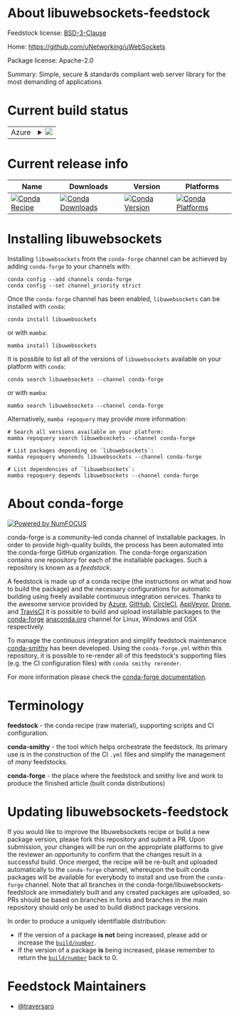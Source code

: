 About libuwebsockets-feedstock
==============================

Feedstock license: [BSD-3-Clause](https://github.com/conda-forge/libuwebsockets-feedstock/blob/main/LICENSE.txt)

Home: https://github.com/uNetworking/uWebSockets

Package license: Apache-2.0

Summary: Simple, secure & standards compliant web server library for the most demanding of applications

Current build status
====================


<table>
    
  <tr>
    <td>Azure</td>
    <td>
      <details>
        <summary>
          <a href="https://dev.azure.com/conda-forge/feedstock-builds/_build/latest?definitionId=18736&branchName=main">
            <img src="https://dev.azure.com/conda-forge/feedstock-builds/_apis/build/status/libuwebsockets-feedstock?branchName=main">
          </a>
        </summary>
        <table>
          <thead><tr><th>Variant</th><th>Status</th></tr></thead>
          <tbody><tr>
              <td>linux_64</td>
              <td>
                <a href="https://dev.azure.com/conda-forge/feedstock-builds/_build/latest?definitionId=18736&branchName=main">
                  <img src="https://dev.azure.com/conda-forge/feedstock-builds/_apis/build/status/libuwebsockets-feedstock?branchName=main&jobName=linux&configuration=linux%20linux_64_" alt="variant">
                </a>
              </td>
            </tr><tr>
              <td>osx_64</td>
              <td>
                <a href="https://dev.azure.com/conda-forge/feedstock-builds/_build/latest?definitionId=18736&branchName=main">
                  <img src="https://dev.azure.com/conda-forge/feedstock-builds/_apis/build/status/libuwebsockets-feedstock?branchName=main&jobName=osx&configuration=osx%20osx_64_" alt="variant">
                </a>
              </td>
            </tr><tr>
              <td>osx_arm64</td>
              <td>
                <a href="https://dev.azure.com/conda-forge/feedstock-builds/_build/latest?definitionId=18736&branchName=main">
                  <img src="https://dev.azure.com/conda-forge/feedstock-builds/_apis/build/status/libuwebsockets-feedstock?branchName=main&jobName=osx&configuration=osx%20osx_arm64_" alt="variant">
                </a>
              </td>
            </tr><tr>
              <td>win_64</td>
              <td>
                <a href="https://dev.azure.com/conda-forge/feedstock-builds/_build/latest?definitionId=18736&branchName=main">
                  <img src="https://dev.azure.com/conda-forge/feedstock-builds/_apis/build/status/libuwebsockets-feedstock?branchName=main&jobName=win&configuration=win%20win_64_" alt="variant">
                </a>
              </td>
            </tr>
          </tbody>
        </table>
      </details>
    </td>
  </tr>
</table>

Current release info
====================

| Name | Downloads | Version | Platforms |
| --- | --- | --- | --- |
| [![Conda Recipe](https://img.shields.io/badge/recipe-libuwebsockets-green.svg)](https://anaconda.org/conda-forge/libuwebsockets) | [![Conda Downloads](https://img.shields.io/conda/dn/conda-forge/libuwebsockets.svg)](https://anaconda.org/conda-forge/libuwebsockets) | [![Conda Version](https://img.shields.io/conda/vn/conda-forge/libuwebsockets.svg)](https://anaconda.org/conda-forge/libuwebsockets) | [![Conda Platforms](https://img.shields.io/conda/pn/conda-forge/libuwebsockets.svg)](https://anaconda.org/conda-forge/libuwebsockets) |

Installing libuwebsockets
=========================

Installing `libuwebsockets` from the `conda-forge` channel can be achieved by adding `conda-forge` to your channels with:

```
conda config --add channels conda-forge
conda config --set channel_priority strict
```

Once the `conda-forge` channel has been enabled, `libuwebsockets` can be installed with `conda`:

```
conda install libuwebsockets
```

or with `mamba`:

```
mamba install libuwebsockets
```

It is possible to list all of the versions of `libuwebsockets` available on your platform with `conda`:

```
conda search libuwebsockets --channel conda-forge
```

or with `mamba`:

```
mamba search libuwebsockets --channel conda-forge
```

Alternatively, `mamba repoquery` may provide more information:

```
# Search all versions available on your platform:
mamba repoquery search libuwebsockets --channel conda-forge

# List packages depending on `libuwebsockets`:
mamba repoquery whoneeds libuwebsockets --channel conda-forge

# List dependencies of `libuwebsockets`:
mamba repoquery depends libuwebsockets --channel conda-forge
```


About conda-forge
=================

[![Powered by
NumFOCUS](https://img.shields.io/badge/powered%20by-NumFOCUS-orange.svg?style=flat&colorA=E1523D&colorB=007D8A)](https://numfocus.org)

conda-forge is a community-led conda channel of installable packages.
In order to provide high-quality builds, the process has been automated into the
conda-forge GitHub organization. The conda-forge organization contains one repository
for each of the installable packages. Such a repository is known as a *feedstock*.

A feedstock is made up of a conda recipe (the instructions on what and how to build
the package) and the necessary configurations for automatic building using freely
available continuous integration services. Thanks to the awesome service provided by
[Azure](https://azure.microsoft.com/en-us/services/devops/), [GitHub](https://github.com/),
[CircleCI](https://circleci.com/), [AppVeyor](https://www.appveyor.com/),
[Drone](https://cloud.drone.io/welcome), and [TravisCI](https://travis-ci.com/)
it is possible to build and upload installable packages to the
[conda-forge](https://anaconda.org/conda-forge) [anaconda.org](https://anaconda.org/)
channel for Linux, Windows and OSX respectively.

To manage the continuous integration and simplify feedstock maintenance
[conda-smithy](https://github.com/conda-forge/conda-smithy) has been developed.
Using the ``conda-forge.yml`` within this repository, it is possible to re-render all of
this feedstock's supporting files (e.g. the CI configuration files) with ``conda smithy rerender``.

For more information please check the [conda-forge documentation](https://conda-forge.org/docs/).

Terminology
===========

**feedstock** - the conda recipe (raw material), supporting scripts and CI configuration.

**conda-smithy** - the tool which helps orchestrate the feedstock.
                   Its primary use is in the construction of the CI ``.yml`` files
                   and simplify the management of *many* feedstocks.

**conda-forge** - the place where the feedstock and smithy live and work to
                  produce the finished article (built conda distributions)


Updating libuwebsockets-feedstock
=================================

If you would like to improve the libuwebsockets recipe or build a new
package version, please fork this repository and submit a PR. Upon submission,
your changes will be run on the appropriate platforms to give the reviewer an
opportunity to confirm that the changes result in a successful build. Once
merged, the recipe will be re-built and uploaded automatically to the
`conda-forge` channel, whereupon the built conda packages will be available for
everybody to install and use from the `conda-forge` channel.
Note that all branches in the conda-forge/libuwebsockets-feedstock are
immediately built and any created packages are uploaded, so PRs should be based
on branches in forks and branches in the main repository should only be used to
build distinct package versions.

In order to produce a uniquely identifiable distribution:
 * If the version of a package **is not** being increased, please add or increase
   the [``build/number``](https://docs.conda.io/projects/conda-build/en/latest/resources/define-metadata.html#build-number-and-string).
 * If the version of a package **is** being increased, please remember to return
   the [``build/number``](https://docs.conda.io/projects/conda-build/en/latest/resources/define-metadata.html#build-number-and-string)
   back to 0.

Feedstock Maintainers
=====================

* [@traversaro](https://github.com/traversaro/)


